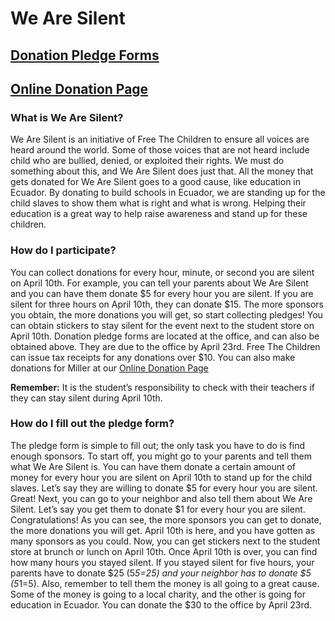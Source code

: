 # We Are Silent

## [Donation Pledge Forms](http://cdn.freethechildren.com/wp-content/uploads/2014/03/FTC-Pledge-Form.pdf)
## [Online Donation Page](http://tinyurl.com/wearesilentmiller)

### What is We Are Silent?
We Are Silent is an initiative of Free The Children to ensure all voices are heard around the world. Some of those voices that are not heard include child who are bullied, denied, or exploited their rights. We must do something about this, and We Are Silent does just that. All the money that gets donated for We Are Silent goes to a good cause, like education in Ecuador. By donating to build schools in Ecuador, we are standing up for the child slaves to show them what is right and what is wrong. Helping their education is a great way to help raise awareness and stand up for these children.
### How do I participate?
You can collect donations for every hour, minute, or second you are silent on April 10th. For example, you can tell your parents about We Are Silent and you can have them donate $5 for every hour you are silent. If you are silent for three hours on April 10th, they can donate $15. The more sponsors you obtain, the more donations you will get, so start collecting pledges! You can obtain stickers to stay silent for the event next to the student store on April 10th. Donation pledge forms are located at the office, and can also be obtained above. They are due to the office by April 23rd. Free The Children can issue tax receipts for any donations over $10. You can also make donations for Miller at our [Online Donation Page](http://tinyurl.com/wearesilentmiller)

**Remember:** It is the student’s responsibility to check with their teachers if they can stay silent during April 10th.

### How do I fill out the pledge form?
The pledge form is simple to fill out; the only task you have to do is find enough sponsors. To start off, you might go to your parents and tell them what We Are Silent is. You can have them donate a certain amount of money for every hour you are silent on April 10th to stand up for the child slaves. Let’s say they are willing to donate $5 for every hour you are silent. Great! Next, you can go to your neighbor and also tell them about We Are Silent. Let’s say you get them to donate $1 for every hour you are silent. Congratulations! As you can see, the more sponsors you can get to donate, the more donations you will get. April 10th is here, and you have gotten as many sponsors as you could. Now, you can get stickers next to the student store at brunch or lunch on April 10th. Once April 10th is over, you can find how many hours you stayed silent. If you stayed silent for five hours, your parents have to donate $25 (5*5=25) and your neighbor has to donate $5 (5*1=5). Also, remember to tell them the money is all going to a great cause. Some of the money is going to a local charity, and the other is going for education in Ecuador. You can donate the $30 to the office by April 23rd.